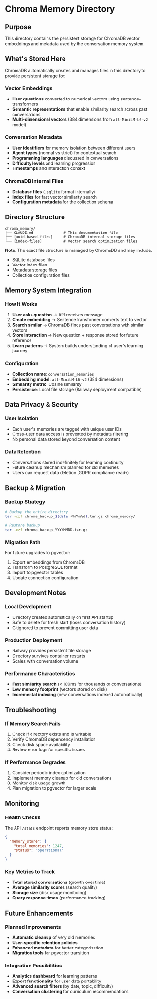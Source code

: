# Chroma Memory Directory

## Purpose
This directory contains the persistent storage for ChromaDB vector embeddings and metadata used by the conversation memory system.

## What's Stored Here
ChromaDB automatically creates and manages files in this directory to provide persistent storage for:

### Vector Embeddings
- **User questions** converted to numerical vectors using sentence-transformers
- **Semantic representations** that enable similarity search across past conversations
- **Multi-dimensional vectors** (384 dimensions from `all-MiniLM-L6-v2` model)

### Conversation Metadata  
- **User identifiers** for memory isolation between different users
- **Agent types** (normal vs strict) for contextual search
- **Programming languages** discussed in conversations
- **Difficulty levels** and learning progression
- **Timestamps** and interaction context

### ChromaDB Internal Files
- **Database files** (`.sqlite` format internally)
- **Index files** for fast vector similarity search
- **Configuration metadata** for the collection schema

## Directory Structure
```
chroma_memory/
├── CLAUDE.md              # This documentation file
├── [uuid-based-files]     # ChromaDB internal storage files
└── [index-files]          # Vector search optimization files
```

**Note**: The exact file structure is managed by ChromaDB and may include:
- SQLite database files
- Vector index files  
- Metadata storage files
- Collection configuration files

## Memory System Integration

### How It Works
1. **User asks question** → API receives message
2. **Create embedding** → Sentence transformer converts text to vector
3. **Search similar** → ChromaDB finds past conversations with similar vectors
4. **Store interaction** → New question + response stored for future reference
5. **Learn patterns** → System builds understanding of user's learning journey

### Configuration
- **Collection name**: `conversation_memories`
- **Embedding model**: `all-MiniLM-L6-v2` (384 dimensions)
- **Similarity metric**: Cosine similarity
- **Persistence**: Local file storage (Railway deployment compatible)

## Data Privacy & Security

### User Isolation
- Each user's memories are tagged with unique user IDs
- Cross-user data access is prevented by metadata filtering
- No personal data stored beyond conversation content

### Data Retention
- Conversations stored indefinitely for learning continuity
- Future cleanup mechanism planned for old memories
- Users can request data deletion (GDPR compliance ready)

## Backup & Migration

### Backup Strategy
```bash
# Backup the entire directory
tar -czf chroma_backup_$(date +%Y%m%d).tar.gz chroma_memory/

# Restore backup
tar -xzf chroma_backup_YYYYMMDD.tar.gz
```

### Migration Path
For future upgrades to pgvector:
1. Export embeddings from ChromaDB
2. Transform to PostgreSQL format
3. Import to pgvector tables
4. Update connection configuration

## Development Notes

### Local Development
- Directory created automatically on first API startup
- Safe to delete for fresh start (loses conversation history)
- Gitignored to prevent committing user data

### Production Deployment
- Railway provides persistent file storage
- Directory survives container restarts
- Scales with conversation volume

### Performance Characteristics
- **Fast similarity search** (< 100ms for thousands of conversations)
- **Low memory footprint** (vectors stored on disk)
- **Incremental indexing** (new conversations indexed automatically)

## Troubleshooting

### If Memory Search Fails
1. Check if directory exists and is writable
2. Verify ChromaDB dependency installation
3. Check disk space availability
4. Review error logs for specific issues

### If Performance Degrades
1. Consider periodic index optimization
2. Implement memory cleanup for old conversations
3. Monitor disk usage growth
4. Plan migration to pgvector for larger scale

## Monitoring

### Health Checks
The API `/stats` endpoint reports memory store status:
```json
{
  "memory_store": {
    "total_memories": 1247,
    "status": "operational"
  }
}
```

### Key Metrics to Track
- **Total stored conversations** (growth over time)
- **Average similarity scores** (search quality)
- **Storage size** (disk usage monitoring)
- **Query response times** (performance tracking)

## Future Enhancements

### Planned Improvements
- **Automatic cleanup** of very old memories
- **User-specific retention policies**
- **Enhanced metadata** for better categorization
- **Migration tools** for pgvector transition

### Integration Possibilities
- **Analytics dashboard** for learning patterns
- **Export functionality** for user data portability
- **Advanced search filters** (by date, topic, difficulty)
- **Conversation clustering** for curriculum recommendations